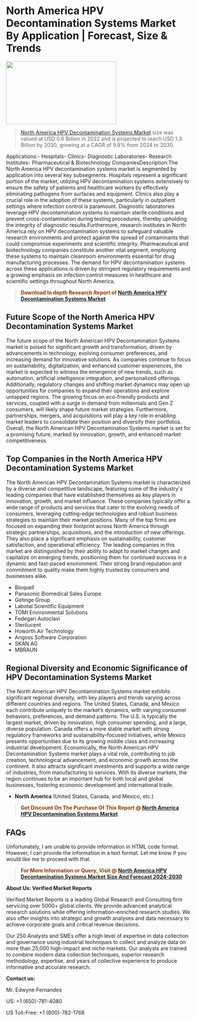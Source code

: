 <p><h1>North America HPV Decontamination Systems Market By Application | Forecast, Size & Trends</h1><p><img class="aligncenter size-medium wp-image-105565" src="https://ffe5etoiles.com/wp-content/uploads/2025/01/MST7-300x171.png" alt="" width="300" height="171" /></p><blockquote><p><a href="https://www.verifiedmarketreports.com/download-sample/?rid=499764&utm_source=Github-NA&utm_medium=377" target="_blank">North America HPV Decontamination Systems Market</a> size was valued at USD 0.6 Billion in 2022 and is projected to reach USD 1.3 Billion by 2030, growing at a CAGR of 9.8% from 2024 to 2030.</p></blockquote>Applications:- Hospitals- Clinics- Diagnostic Laboratories- Research Institutes- Pharmaceutical & Biotechnology CompaniesDescription:The North America HPV decontamination systems market is segmented by application into several key subsegments. Hospitals represent a significant portion of the market, utilizing HPV decontamination systems extensively to ensure the safety of patients and healthcare workers by effectively eliminating pathogens from surfaces and equipment. Clinics also play a crucial role in the adoption of these systems, particularly in outpatient settings where infection control is paramount. Diagnostic laboratories leverage HPV decontamination systems to maintain sterile conditions and prevent cross-contamination during testing procedures, thereby upholding the integrity of diagnostic results.Furthermore, research institutes in North America rely on HPV decontamination systems to safeguard valuable research environments and protect against the spread of contaminants that could compromise experiments and scientific integrity. Pharmaceutical and biotechnology companies constitute another vital segment, employing these systems to maintain cleanroom environments essential for drug manufacturing processes. The demand for HPV decontamination systems across these applications is driven by stringent regulatory requirements and a growing emphasis on infection control measures in healthcare and scientific settings throughout North America.</p><blockquote><p><span style="color: #993300;"><strong>Download In depth Research Report of <a href="https://www.verifiedmarketreports.com/download-sample/?rid=499764&utm_source=Github-NA&utm_medium=377">North America HPV Decontamination Systems Market</a></strong></span></p></blockquote><h2>Future Scope of the North America HPV Decontamination Systems Market</h2><p>The future scope of the North American HPV Decontamination Systems market is poised for significant growth and transformation, driven by advancements in technology, evolving consumer preferences, and increasing demand for innovative solutions. As companies continue to focus on sustainability, digitalization, and enhanced customer experiences, the market is expected to witness the emergence of new trends, such as automation, artificial intelligence integration, and personalized offerings. Additionally, regulatory changes and shifting market dynamics may open up opportunities for companies to expand their operations and explore untapped regions. The growing focus on eco-friendly products and services, coupled with a surge in demand from millennials and Gen Z consumers, will likely shape future market strategies. Furthermore, partnerships, mergers, and acquisitions will play a key role in enabling market leaders to consolidate their position and diversify their portfolios. Overall, the North American HPV Decontamination Systems market is set for a promising future, marked by innovation, growth, and enhanced market competitiveness.</p><h2>Top Companies in the North America HPV Decontamination Systems Market</h2><p>The North American HPV Decontamination Systems market is characterized by a diverse and competitive landscape, featuring some of the industry's leading companies that have established themselves as key players in innovation, growth, and market influence. These companies typically offer a wide range of products and services that cater to the evolving needs of consumers, leveraging cutting-edge technologies and robust business strategies to maintain their market positions. Many of the top firms are focused on expanding their footprint across North America through strategic partnerships, acquisitions, and the introduction of new offerings. They also place a significant emphasis on sustainability, customer satisfaction, and operational efficiency. The leading companies in this market are distinguished by their ability to adapt to market changes and capitalize on emerging trends, positioning them for continued success in a dynamic and fast-paced environment. Their strong brand reputation and commitment to quality make them highly trusted by consumers and businesses alike.</p><p><ul><li>Bioquell </li><li> Panasonic Biomedical Sales Europe </li><li> Getinge Group </li><li> Labotal Scientific Equipment </li><li> TOMI Environmental Solutions </li><li> Fedegari Autoclavi </li><li> Sterilucent </li><li> Howorth Air Technology </li><li> Angoss Software Corporation </li><li> SKAN AG </li><li> MBRAUN</li></ul></p><h2>Regional Diversity and Economic Significance of HPV Decontamination Systems Market</h2><p>The North American HPV Decontamination Systems market exhibits significant regional diversity, with key players and trends varying across different countries and regions. The United States, Canada, and Mexico each contribute uniquely to the market’s dynamics, with varying consumer behaviors, preferences, and demand patterns. The U.S. is typically the largest market, driven by innovation, high consumer spending, and a large, diverse population. Canada offers a more stable market with strong regulatory frameworks and sustainability-focused initiatives, while Mexico presents opportunities due to its growing middle class and increasing industrial development. Economically, the North American HPV Decontamination Systems market plays a vital role, contributing to job creation, technological advancement, and economic growth across the continent. It also attracts significant investments and supports a wide range of industries, from manufacturing to services. With its diverse markets, the region continues to be an important hub for both local and global businesses, fostering economic development and international trade.</p><ul> <li><strong>North America</strong> (United States, Canada, and Mexico, etc.)</li></ul><blockquote><p><span style="color: #993300;"><strong>Get Discount On The Purchase Of This Report @ <a href="https://www.verifiedmarketreports.com/ask-for-discount/?rid=499764&utm_source=Github-NA&utm_medium=377">North America HPV Decontamination Systems Market</a></strong></span></p></blockquote><h2>FAQs</h2><p>Unfortunately, I am unable to provide information in HTML code format. However, I can provide the information in a text format. Let me know if you would like me to proceed with that.</p><blockquote><p><span style="color: #993300;"><strong>For More Information or Query, Visit @ <a href="https://www.verifiedmarketreports.com/product/hpv-decontamination-systems-market/">North America HPV Decontamination Systems Market Size And Forecast 2024-2030</a></strong></span></p></blockquote><p><strong>About Us: Verified Market Reports</strong></p><p>Verified Market Reports is a leading Global Research and Consulting firm servicing over 5000+ global clients. We provide advanced analytical research solutions while offering information-enriched research studies. We also offer insights into strategic and growth analyses and data necessary to achieve corporate goals and critical revenue decisions.</p><p>Our 250 Analysts and SMEs offer a high level of expertise in data collection and governance using industrial techniques to collect and analyze data on more than 25,000 high-impact and niche markets. Our analysts are trained to combine modern data collection techniques, superior research methodology, expertise, and years of collective experience to produce informative and accurate research.</p><p><strong>Contact us:</strong></p><p>Mr. Edwyne Fernandes</p><p>US: +1 (650)-781-4080</p><p>US Toll-Free: +1 (800)-782-1768</p>
